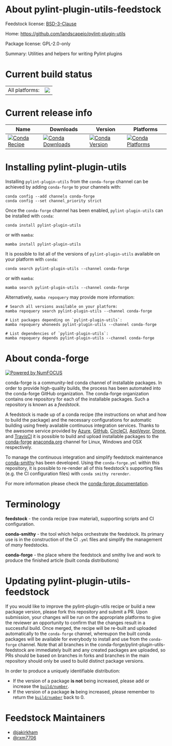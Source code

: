 About pylint-plugin-utils-feedstock
===================================

Feedstock license: [BSD-3-Clause](https://github.com/conda-forge/pylint-plugin-utils-feedstock/blob/main/LICENSE.txt)

Home: https://github.com/landscapeio/pylint-plugin-utils

Package license: GPL-2.0-only

Summary: Utilities and helpers for writing Pylint plugins

Current build status
====================


<table><tr><td>All platforms:</td>
    <td>
      <a href="https://dev.azure.com/conda-forge/feedstock-builds/_build/latest?definitionId=5696&branchName=main">
        <img src="https://dev.azure.com/conda-forge/feedstock-builds/_apis/build/status/pylint-plugin-utils-feedstock?branchName=main">
      </a>
    </td>
  </tr>
</table>

Current release info
====================

| Name | Downloads | Version | Platforms |
| --- | --- | --- | --- |
| [![Conda Recipe](https://img.shields.io/badge/recipe-pylint--plugin--utils-green.svg)](https://anaconda.org/conda-forge/pylint-plugin-utils) | [![Conda Downloads](https://img.shields.io/conda/dn/conda-forge/pylint-plugin-utils.svg)](https://anaconda.org/conda-forge/pylint-plugin-utils) | [![Conda Version](https://img.shields.io/conda/vn/conda-forge/pylint-plugin-utils.svg)](https://anaconda.org/conda-forge/pylint-plugin-utils) | [![Conda Platforms](https://img.shields.io/conda/pn/conda-forge/pylint-plugin-utils.svg)](https://anaconda.org/conda-forge/pylint-plugin-utils) |

Installing pylint-plugin-utils
==============================

Installing `pylint-plugin-utils` from the `conda-forge` channel can be achieved by adding `conda-forge` to your channels with:

```
conda config --add channels conda-forge
conda config --set channel_priority strict
```

Once the `conda-forge` channel has been enabled, `pylint-plugin-utils` can be installed with `conda`:

```
conda install pylint-plugin-utils
```

or with `mamba`:

```
mamba install pylint-plugin-utils
```

It is possible to list all of the versions of `pylint-plugin-utils` available on your platform with `conda`:

```
conda search pylint-plugin-utils --channel conda-forge
```

or with `mamba`:

```
mamba search pylint-plugin-utils --channel conda-forge
```

Alternatively, `mamba repoquery` may provide more information:

```
# Search all versions available on your platform:
mamba repoquery search pylint-plugin-utils --channel conda-forge

# List packages depending on `pylint-plugin-utils`:
mamba repoquery whoneeds pylint-plugin-utils --channel conda-forge

# List dependencies of `pylint-plugin-utils`:
mamba repoquery depends pylint-plugin-utils --channel conda-forge
```


About conda-forge
=================

[![Powered by
NumFOCUS](https://img.shields.io/badge/powered%20by-NumFOCUS-orange.svg?style=flat&colorA=E1523D&colorB=007D8A)](https://numfocus.org)

conda-forge is a community-led conda channel of installable packages.
In order to provide high-quality builds, the process has been automated into the
conda-forge GitHub organization. The conda-forge organization contains one repository
for each of the installable packages. Such a repository is known as a *feedstock*.

A feedstock is made up of a conda recipe (the instructions on what and how to build
the package) and the necessary configurations for automatic building using freely
available continuous integration services. Thanks to the awesome service provided by
[Azure](https://azure.microsoft.com/en-us/services/devops/), [GitHub](https://github.com/),
[CircleCI](https://circleci.com/), [AppVeyor](https://www.appveyor.com/),
[Drone](https://cloud.drone.io/welcome), and [TravisCI](https://travis-ci.com/)
it is possible to build and upload installable packages to the
[conda-forge](https://anaconda.org/conda-forge) [anaconda.org](https://anaconda.org/)
channel for Linux, Windows and OSX respectively.

To manage the continuous integration and simplify feedstock maintenance
[conda-smithy](https://github.com/conda-forge/conda-smithy) has been developed.
Using the ``conda-forge.yml`` within this repository, it is possible to re-render all of
this feedstock's supporting files (e.g. the CI configuration files) with ``conda smithy rerender``.

For more information please check the [conda-forge documentation](https://conda-forge.org/docs/).

Terminology
===========

**feedstock** - the conda recipe (raw material), supporting scripts and CI configuration.

**conda-smithy** - the tool which helps orchestrate the feedstock.
                   Its primary use is in the construction of the CI ``.yml`` files
                   and simplify the management of *many* feedstocks.

**conda-forge** - the place where the feedstock and smithy live and work to
                  produce the finished article (built conda distributions)


Updating pylint-plugin-utils-feedstock
======================================

If you would like to improve the pylint-plugin-utils recipe or build a new
package version, please fork this repository and submit a PR. Upon submission,
your changes will be run on the appropriate platforms to give the reviewer an
opportunity to confirm that the changes result in a successful build. Once
merged, the recipe will be re-built and uploaded automatically to the
`conda-forge` channel, whereupon the built conda packages will be available for
everybody to install and use from the `conda-forge` channel.
Note that all branches in the conda-forge/pylint-plugin-utils-feedstock are
immediately built and any created packages are uploaded, so PRs should be based
on branches in forks and branches in the main repository should only be used to
build distinct package versions.

In order to produce a uniquely identifiable distribution:
 * If the version of a package **is not** being increased, please add or increase
   the [``build/number``](https://docs.conda.io/projects/conda-build/en/latest/resources/define-metadata.html#build-number-and-string).
 * If the version of a package **is** being increased, please remember to return
   the [``build/number``](https://docs.conda.io/projects/conda-build/en/latest/resources/define-metadata.html#build-number-and-string)
   back to 0.

Feedstock Maintainers
=====================

* [@jakirkham](https://github.com/jakirkham/)
* [@rxm7706](https://github.com/rxm7706/)

